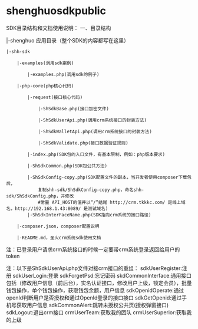 # shenghuosdkpublic
SDK目录结构和文档使用说明：
一、目录结构

|-shenghuo 应用目录（整个SDK的内容都写在这里）

    |-shh-sdk

        |-examples(调用sdk案例)

        	|-examples.php(调用sdk的例子)

        |-php-core(php核心代码)

	        |-request(接口核心代码)

		        |-ShSdkBase.php(接口加密文件)

		        |-ShSdkUserApi.php(调用crm系统接口的封装方法)

		        |-ShSdkWalletApi.php(调用crm系统接口的封装方法)

		        |-ShSdkValidate.php(接口数据验证规则)

	        |-index.php(SDK包的入口文件，有基本限制，例如：php版本要求)

	        |-ShSdkCommon.php(SDK包公共方法)

	        |-ShSdkConfig-copy.php(SDK配置文件的副本，当开发者使用composer下载包后，
	        	复制shh-sdk/ShSdkConfig-copy.php，命名shh-sdk/ShSdkConfig.php，并修改
	        	#常量 API_HOST的值并以“/”结尾 http://crm.tkkkc.com/ 是线上域名，http://192.168.1.43:8089/ 是测试域名)
	        |-ShSdkInterFaceName.php(SDK指向crm系统的接口路径)

        |-composer.json，composer配置说明

        |-README.md，圣火crm系统sdk使用文档

注：已登录用户请求crm系统接口的时候一定要带crm系统登录返回给用户的token

注：以下是ShSdkUserApi.php文件对接crm接口的重组：
sdkUserRegister:注册
sdkUserLogin:登录
sdkForgetPsd:忘记密码
skdCommonInterface:通用接口包括（修改用户信息（前后台），实名认证接口，修改用户上级，锁定会员），批量钱包操作，单个钱包操作，获取钱包余额，用户信息
sdkOpenidOperate:通过openId判断用户是否授权和通过OpenId登录的接口接口
sdkGetOpenid:通过手机号获取用户信息
sdkCommonAlert:跳转未授权公共页(授权弹窗接口)
sdkLogout:退出crm接口
crmUserTeam:获取我的团队
crmUserSuperior:获取我的上级


